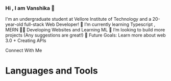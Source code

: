 ### Hi , I am Vanshika 👋

I'm an undergraduate student at Vellore Institute of Technology and a 20-year-old full-stack Web Developer!
🌱 I’m currently learning Typescript , MERN
👨‍💻 Developing Websites and Learning ML
👯 I’m looking to build more projects (Any suggestions are great!)
🥅 Future Goals: Learn more about web 3.0 + Creating APIs

Connect With Me
<a href="URL_REDIRECT" target="https://www.linkedin.com/in/vanshika-singh-2680b0267/">
</a>

# Languages and Tools
<img src="" width="" height="" >
<img src="" width="" height="" >
<img src="" width="" height="" >
<img src="" width="" height="" >
<img src="" width="" height="" >

